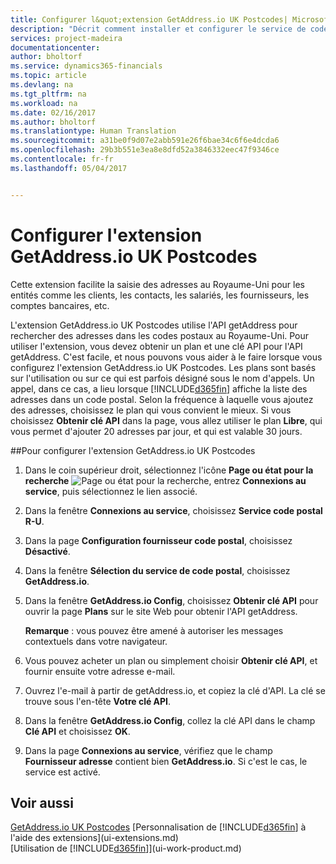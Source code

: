 ```yaml
---
title: Configurer l&quot;extension GetAddress.io UK Postcodes| Microsoft Docs
description: "Décrit comment installer et configurer le service de code postal pour importer des adresses au Royaume-Uni"
services: project-madeira
documentationcenter: 
author: bholtorf
ms.service: dynamics365-financials
ms.topic: article
ms.devlang: na
ms.tgt_pltfrm: na
ms.workload: na
ms.date: 02/16/2017
ms.author: bholtorf
ms.translationtype: Human Translation
ms.sourcegitcommit: a31be0f9d07e2abb591e26f6bae34c6f6e4dcda6
ms.openlocfilehash: 29b3b551e3ea8e8dfd52a3846332eec47f9346ce
ms.contentlocale: fr-fr
ms.lasthandoff: 05/04/2017


---
```

# <a name="set-up-the-getaddressio-uk-postcodes-extension"></a>Configurer l'extension GetAddress.io UK Postcodes
Cette extension facilite la saisie des adresses au Royaume-Uni pour les entités comme les clients, les contacts, les salariés, les fournisseurs, les comptes bancaires, etc. 

L'extension GetAddress.io UK Postcodes utilise l'API getAddress pour rechercher des adresses dans les codes postaux au Royaume-Uni. Pour utiliser l'extension, vous devez obtenir un plan et une clé API pour l'API getAddress. C'est facile, et nous pouvons vous aider à le faire lorsque vous configurez l'extension GetAddress.io UK Postcodes. Les plans sont basés sur l'utilisation ou sur ce qui est parfois désigné sous le nom d'appels. Un appel, dans ce cas, a lieu lorsque [!INCLUDE[d365fin](includes/d365fin_md.md)] affiche la liste des adresses dans un code postal. Selon la fréquence à laquelle vous ajoutez des adresses, choisissez le plan qui vous convient le mieux. Si vous choisissez **Obtenir clé API** dans la page, vous allez utiliser le plan **Libre**, qui vous permet d'ajouter 20 adresses par jour, et qui est valable 30 jours. 

##<a name="to-set-up-the-getaddressio-uk-postcodes-extension"></a>Pour configurer l'extension GetAddress.io UK Postcodes 
1. Dans le coin supérieur droit, sélectionnez l'icône **Page ou état pour la recherche** ![Page ou état pour la recherche](media/ui-search/search_small.png "Icône Page ou état pour la recherche"), entrez **Connexions au service**, puis sélectionnez le lien associé.  
2. Dans la fenêtre **Connexions au service**, choisissez **Service code postal R-U**.
3. Dans la page **Configuration fournisseur code postal**, choisissez **Désactivé**.
4. Dans la fenêtre **Sélection du service de code postal**, choisissez **GetAddress.io**.
5. Dans la fenêtre **GetAddress.io Config**, choisissez **Obtenir clé API** pour ouvrir la page **Plans** sur le site Web pour obtenir l'API getAddress.  

    **Remarque** : vous pouvez être amené à autoriser les messages contextuels dans votre navigateur.
6. Vous pouvez acheter un plan ou simplement choisir **Obtenir clé API**, et fournir ensuite votre adresse e-mail.
7. Ouvrez l'e-mail à partir de getAddress.io, et copiez la clé d'API. La clé se trouve sous l'en-tête **Votre clé API**.
8. Dans la fenêtre **GetAddress.io Config**, collez la clé API dans le champ **Clé API** et choisissez **OK**.
9. Dans la page **Connexions au service**, vérifiez que le champ **Fournisseur adresse** contient bien **GetAddress.io**. Si c'est le cas, le service est activé.

## <a name="see-also"></a>Voir aussi
[GetAddress.io UK Postcodes](ui-extensions-getaddressio.md) [Personnalisation de [!INCLUDE[d365fin](includes/d365fin_md.md)] à l'aide des extensions](ui-extensions.md)  
[Utilisation de [!INCLUDE[d365fin](includes/d365fin_md.md)]](ui-work-product.md)
